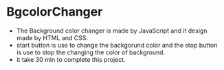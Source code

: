 # BgcolorChanger
- The Background color changer is made by JavaScript and it design made by HTML and CSS.
- start button is use to change the backgorund color and the stop button is use to stop the changing the color of background.
- it take 30 min to complete this project.
